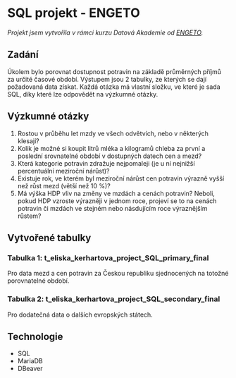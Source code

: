 # SQL projekt - ENGETO
*Projekt jsem vytvořila v rámci kurzu Datová Akademie od [ENGETO](https://engeto.cz/).*

## Zadání
Úkolem bylo porovnat dostupnost potravin na základě průměrných příjmů za určité časové období.
Výstupem jsou 2 tabulky, ze kterých se dají požadovaná data získat.
Každá otázka má vlastní složku, ve které je sada SQL, díky které lze odpovědět na výzkumné otázky.

## Výzkumné otázky
1. Rostou v průběhu let mzdy ve všech odvětvích, nebo v některých klesají?
2. Kolik je možné si koupit litrů mléka a kilogramů chleba za první a poslední srovnatelné období v dostupných datech cen a mezd?
3. Která kategorie potravin zdražuje nejpomaleji (je u ní nejnižší percentuální meziroční nárůst)?
4. Existuje rok, ve kterém byl meziroční nárůst cen potravin výrazně vyšší než růst mezd (větší než 10 %)?
5. Má výška HDP vliv na změny ve mzdách a cenách potravin? Neboli, pokud HDP vzroste výrazněji v jednom roce, projeví se to na cenách potravin či mzdách ve stejném nebo násdujícím roce výraznějším růstem?

## Vytvořené tabulky
### Tabulka 1: t_eliska_kerhartova_project_SQL_primary_final
Pro data mezd a cen potravin za Českou republiku sjednocených na totožné porovnatelné období.

### Tabulka 2: t_eliska_kerhartova_project_SQL_secondary_final
Pro dodatečná data o dalších evropských státech.

## Technologie
- SQL
- MariaDB
- DBeaver



